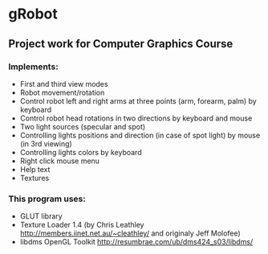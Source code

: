 # gRobot #

## Project work for Computer Graphics Course ##

### Implements: ###
  * First and third view modes
  * Robot movement/rotation
  * Control robot left and right arms at three points (arm, forearm, palm) by keyboard
  * Control robot head rotations in two directions by keyboard and mouse
  * Two light sources (specular and spot)
  * Controlling lights positions and direction (in case of spot light) by mouse (in 3rd viewing)
  * Controlling lights colors by keyboard
  * Right click mouse menu
  * Help text
  * Textures

### This program uses: ###
  * GLUT library
  * Texture Loader 1.4 (by Chris Leathley http://members.iinet.net.au/~cleathley/ and originaly Jeff Molofee)
  * libdms OpenGL Toolkit http://resumbrae.com/ub/dms424_s03/libdms/